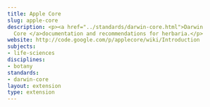 ```yaml
---
title: Apple Core
slug: apple-core
description: <p><a href="../standards/darwin-core.html">Darwin
  Core </a>documentation and recommendations for herbaria.</p>
website: http://code.google.com/p/applecore/wiki/Introduction
subjects:
- life-sciences
disciplines:
- botany
standards:
- darwin-core
layout: extension
type: extension
---
```


